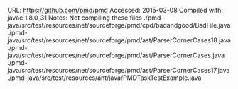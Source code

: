 URL: https://github.com/pmd/pmd
Accessed: 2015-03-08
Compiled with: javac 1.8.0_31
Notes: Not compiling these files
./pmd-java/src/test/resources/net/sourceforge/pmd/cpd/badandgood/BadFile.java
./pmd-java/src/test/resources/net/sourceforge/pmd/ast/ParserCornerCases18.java
./pmd-java/src/test/resources/net/sourceforge/pmd/ast/ParserCornerCases.java
./pmd-java/src/test/resources/net/sourceforge/pmd/ast/ParserCornerCases17.java
./pmd-java/src/test/resources/ant/java/PMDTaskTestExample.java
